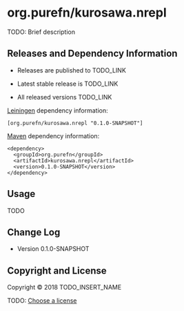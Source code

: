 # org.purefn/kurosawa.nrepl

TODO: Brief description



## Releases and Dependency Information

* Releases are published to TODO_LINK

* Latest stable release is TODO_LINK

* All released versions TODO_LINK

[Leiningen] dependency information:

    [org.purefn/kurosawa.nrepl "0.1.0-SNAPSHOT"]

[Maven] dependency information:

    <dependency>
      <groupId>org.purefn</groupId>
      <artifactId>kurosawa.nrepl</artifactId>
      <version>0.1.0-SNAPSHOT</version>
    </dependency>

[Leiningen]: http://leiningen.org/
[Maven]: http://maven.apache.org/



## Usage

TODO



## Change Log

* Version 0.1.0-SNAPSHOT



## Copyright and License

Copyright © 2018 TODO_INSERT_NAME

TODO: [Choose a license](http://choosealicense.com/)
